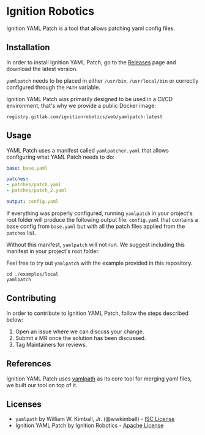 # Ignition Robotics

Ignition YAML Patch is a tool that allows patching yaml config files.

## Installation
In order to install Ignition YAML Patch, go to the [Releases](https://gitlab.com/ignitionrobotics/web/yamlpatch/-/releases) page and download the latest version.

`yamlpatch` needs to be placed in either `/usr/bin`, `/usr/local/bin` or correctly configured through the `PATH` variable.

Ignition YAML Patch was primarily designed to be used in a CI/CD environment, that's why we provide a public
Docker image:

`registry.gitlab.com/ignitionrobotics/web/yamlpatch:latest`

## Usage

YAML Patch uses a manifest called `yamlpatcher.yaml` that allows configuring what YAML Patch needs to do:

```yaml
base: base.yaml

patches:
- patches/patch.yaml
- patches/patch_2.yaml

output: config.yaml
```

If everything was properly configured, running `yamlpatch` in your project's root folder will produce the following output file:
`config.yaml` that contains a base config from `base.yaml` but with all the patch files applied from the `patches` list.

Without this manifest, `yamlpatch` will not run. We suggest including this manifest in your project's root folder.

Feel free to try out `yamlpatch` with the example provided in this repository.

```shell
cd ./examples/local
yamlpatch
```

## Contributing
In order to contribute to Ignition YAML Patch, follow the steps described below:

1. Open an issue where we can discuss your change.
2. Submit a MR once the solution has been discussed.
3. Tag Maintainers for reviews.

## References
Ignition YAML Patch uses [yamlpath](https://github.com/wwkimball/yamlpath) as its core tool for merging yaml files, we built our tool on top of it.

## Licenses
- `yamlpath` by William W. Kimball, Jr. (@wwkimball) - [ISC License](https://github.com/wwkimball/yamlpath/blob/master/LICENSE)
- Ignition YAML Patch by Ignition Robotics - [Apache License](https://gitlab.com/ignitionrobotics/web/yamlpatch/-/blob/main/LICENSE)